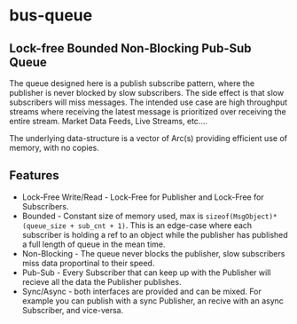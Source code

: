 # bus-queue
## Lock-free Bounded Non-Blocking Pub-Sub Queue

The queue designed here is a publish subscribe pattern, where the publisher is never blocked by slow subscribers.
The side effect is that slow subscribers will miss messages. The intended use case are high throughput streams where receiving the latest message is prioritized over receiving the entire stream. Market Data Feeds, Live Streams, etc....

The underlying data-structure is a vector of Arc(s) providing efficient use of memory, with no copies.

## Features
* Lock-Free Write/Read - Lock-Free for Publisher and Lock-Free for Subscribers.
* Bounded - Constant size of memory used, max is `sizeof(MsgObject)* (queue_size + sub_cnt + 1)`. This is an edge-case where each subscriber is holding a ref to an object while the publisher has published a full length of queue in the mean time.
* Non-Blocking - The queue never blocks the publisher, slow subscribers miss data proportinal to their speed.
* Pub-Sub - Every Subscriber that can keep up with the Publisher will recieve all the data the Publisher publishes.
* Sync/Async - both interfaces are provided and can be mixed. For example you can publish with a sync Publisher, an recive with an async Subscriber, and vice-versa.

